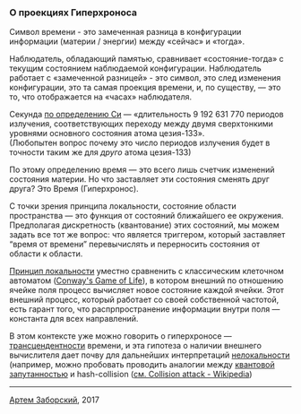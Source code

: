 ### О проекциях Гиперхроноса

Символ времени - это замеченная разница в конфигурации информации (материи / энергии) между «сейчас» и «тогда».  

Наблюдатель, обладающий памятью, сравнивает «состояние-тогда» с текущим состоянием наблюдаемой конфигурации.
Наблюдатель работает с «замеченной разницей» - это символ, это след изменения конфигурации, это та самая проекция времени, и, по существу, — это то, что отображается на «часах» наблюдателя.

Секунда [по определению Си](https://en.wikipedia.org/wiki/Second)  —  «длительность 9 192 631 770 периодов излучения, соответствующих переходу между двумя сверхтонкими уровнями основного состояния атома цезия-133».  
(Любопытен вопрос почему это число периодов излучения будет в точности таким же для *друго* атома цезия-133)

По этому определению время — это всего лишь счетчик изменений состояния материи. Но что заставляет эти состояния  сменять друг друга? Это Время (Гиперхронос). 

С точки зрения принципа локальности, cостояние области пространства — это функция от состояний ближайшего ее окружения. Предполагая дискретность (квантование) этих состояний, мы можем задать все тот же вопрос:  что является триггером, который заставляет “время от времени” перевычислять и перерносить состояния от области к области.

[Принцип локальности](https://en.wikipedia.org/wiki/Principle_of_locality) уместно сравненить с классическим клеточном автоматом ([Conway's Game of Life](https://en.wikipedia.org/wiki/Conway%27s_Game_of_Life)), в котором внешний по отношению ячейке поля процесс вычисляет новое состояние каждой ячейки. Этот внешний процесс, который работает со своей собственной частотой, есть гарант того, что распрпространение информации внутри поля — константа для всех направлений. 

В этом контексте уже можно говорить о гиперхроносе — [трансцендентности](https://ru.wikipedia.org/wiki/%D0%A2%D1%80%D0%B0%D0%BD%D1%81%D1%86%D0%B5%D0%BD%D0%B4%D0%B5%D0%BD%D1%82%D0%BD%D0%BE%D1%81%D1%82%D1%8C) времени, и эта гипотеза о наличии внешнего вычислителя дает почву для дальнейших интерпретаций [нелокальности](https://ru.wikipedia.org/wiki/%D0%9D%D0%B5%D0%BB%D0%BE%D0%BA%D0%B0%D0%BB%D1%8C%D0%BD%D0%BE%D1%81%D1%82%D1%8C)  (например, можно пробовать проводить аналогии между [квантовой запутанностью](https://ru.wikipedia.org/wiki/%D0%9A%D0%B2%D0%B0%D0%BD%D1%82%D0%BE%D0%B2%D0%B0%D1%8F_%D0%B7%D0%B0%D0%BF%D1%83%D1%82%D0%B0%D0%BD%D0%BD%D0%BE%D1%81%D1%82%D1%8C) и hash-collision ([cм. Collision attack - Wikipedia](https://en.wikipedia.org/wiki/Collision_attack))
  
___
[Артем Заборский](http://www.zaborskiy.org/), 2017
